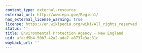 ```yaml
---
content_type: external-resource
external_url: http://www.epa.gov/Region1/
has_external_license_warning: true
license: https://en.wikipedia.org/wiki/All_rights_reserved
status: ''
title: Environmental Protection Agency - New England
uid: afacd5b4-50b7-42a2-ada7-a8737e3ac81c
wayback_url: ''
---
```

